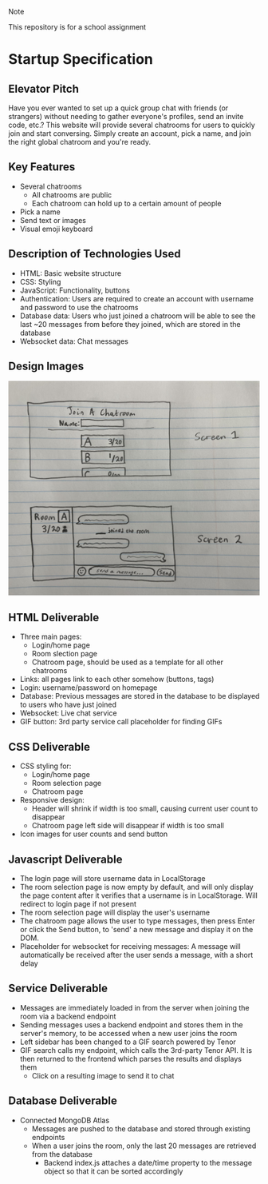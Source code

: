 > [!NOTE]
> This repository is for a school assignment
# Startup Specification
## Elevator Pitch
Have you ever wanted to set up a quick group chat with friends (or strangers) without needing to gather everyone's profiles, send an invite code, etc.? This website will provide several chatrooms for users to quickly join and start conversing. Simply create an account, pick a name, and join the right global chatroom and you're ready.

## Key Features
- Several chatrooms
  - All chatrooms are public
  - Each chatroom can hold up to a certain amount of people
- Pick a name
- Send text or images
- Visual emoji keyboard

## Description of Technologies Used
- HTML: Basic website structure
- CSS: Styling
- JavaScript: Functionality, buttons
- Authentication: Users are required to create an account with username and password to use the chatrooms
- Database data: Users who just joined a chatroom will be able to see the last ~20 messages from before they joined, which are stored in the database
- Websocket data: Chat messages

## Design Images
<img src="conceptImage.jpg" width="720">

## HTML Deliverable
- Three main pages:
  - Login/home page
  - Room slection page
  - Chatroom page, should be used as a template for all other chatrooms
- Links: all pages link to each other somehow (buttons, <a> tags)
- Login: username/password on homepage
- Database: Previous messages are stored in the database to be displayed to users who have just joined
- Websocket: Live chat service
- GIF button: 3rd party service call placeholder for finding GIFs

## CSS Deliverable
- CSS styling for:
  - Login/home page
  - Room selection page
  - Chatroom page
- Responsive design:
  - Header will shrink if width is too small, causing current user count to disappear
  - Chatroom page left side will disappear if width is too small
- Icon images for user counts and send button

## Javascript Deliverable
- The login page will store username data in LocalStorage
- The room selection page is now empty by default, and will only display the page content after it verifies that a username is in LocalStorage. Will redirect to login page if not present
- The room selection page will display the user's username
- The chatroom page allows the user to type messages, then press Enter or click the Send button, to 'send' a new message and display it on the DOM.
- Placeholder for websocket for receiving messages: A message will automatically be received after the user sends a message, with a short delay

## Service Deliverable
- Messages are immediately loaded in from the server when joining the room via a backend endpoint
- Sending messages uses a backend endpoint and stores them in the server's memory, to be accessed when a new user joins the room
- Left sidebar has been changed to a GIF search powered by Tenor
- GIF search calls my endpoint, which calls the 3rd-party Tenor API. It is then returned to the frontend which parses the results and displays them
  - Click on a resulting image to send it to chat

## Database Deliverable
- Connected MongoDB Atlas
  - Messages are pushed to the database and stored through existing endpoints
  - When a user joins the room, only the last 20 messages are retrieved from the database
    - Backend index.js attaches a date/time property to the message object so that it can be sorted accordingly
